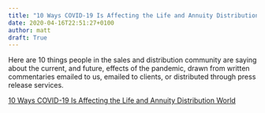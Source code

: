 ```yaml
---
title: "10 Ways COVID-19 Is Affecting the Life and Annuity Distribution World"
date: 2020-04-16T22:51:27+0100
author: matt
draft: True
---
```

Here are 10 things people in the sales and distribution community are saying about the current, and future, effects of the pandemic, drawn from written commentaries emailed to us, emailed to clients, or distributed through press release services.

[ 10 Ways COVID-19 Is Affecting the Life and Annuity Distribution World ]( https://www.thinkadvisor.com/2020/03/19/10-ways-covid-19-is-affecting-the-life-and-annuity-distribution-world/ )
